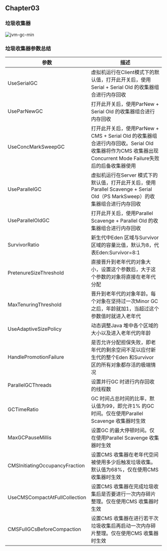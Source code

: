 ## Chapter03

### 垃圾收集器
![jvm-gc-min](https://www.wailian.work/images/2018/11/01/jvm-gc-min.jpg)

### 垃圾收集器参数总结

参数 | 描述
---|------
UseSerialGC | 虚拟机运行在Client模式下的默认值，打开此开关后，使用Serial + Serial Old 的收集器组合进行内存回收
UseParNewGC | 打开此开关后，使用ParNew + Serial Old 的收集器组合进行内存回收
UseConcMarkSweepGC | 打开此开关后，使用ParNew + CMS + Serial Old 的收集器组合进行内存回收。Serial Old 收集器将作为CMS 收集器出现Concurrent Mode Failure失败后的后备收集器使用
UseParallelGC | 虚拟机运行在Server 模式下的默认值，打开此开关后，使用Parallel Scavenge + Serial Old（PS MarkSweep）的收集器组合进行内存回收
UseParallelOldGC | 打开此开关后，使用Parallel Scavenge + Parallel Old 的收集器组合进行内存回收
SurvivorRatio | 新生代中Eden 区域与Survivor 区域的容量比值，默认为8，代表Eden:Survivor=8:1
PretenureSizeThreshold | 直接晋升到老年代的对象大小，设置这个参数后，大于这个参数的对象将直接在老年代分配
MaxTenuringThreshold | 晋升到老年代的对象年龄。每个对象在坚持过一次Minor GC 之后，年龄就加1，当超过这个参数值时就进入老年代
UseAdaptiveSizePolicy | 动态调整Java 堆中各个区域的大小以及进入老年代的年龄
HandlePromotionFailure | 是否允许分配担保失败，即老年代的剩余空间不足以应付新生代的整个Eden 和Survivor 区的所有对象都存活的极端情况
ParallelGCThreads | 设置并行GC 时进行内存回收的线程数
GCTimeRatio | GC 时间占总时间的比率，默认值为99，即允许1% 的GC 时间。仅在使用Parallel Scavenge 收集器时生效
MaxGCPauseMillis | 设置GC 的最大停顿时间。仅在使用Parallel Scavenge 收集器时生效
CMSInitiatingOccupancyFraction | 设置CMS 收集器在老年代空间被使用多少后触发垃圾收集。默认值为68%，仅在使用CMS 收集器时生效
UseCMSCompactAtFullCollection | 设置CMS 收集器在完成垃圾收集后是否要进行一次内存碎片整理。仅在使用CMS 收集器时生效
CMSFullGCsBeforeCompaction | 设置CMS 收集器在进行若干次垃圾收集后再启动一次内存碎片整理。仅在使用CMS 收集器时生效